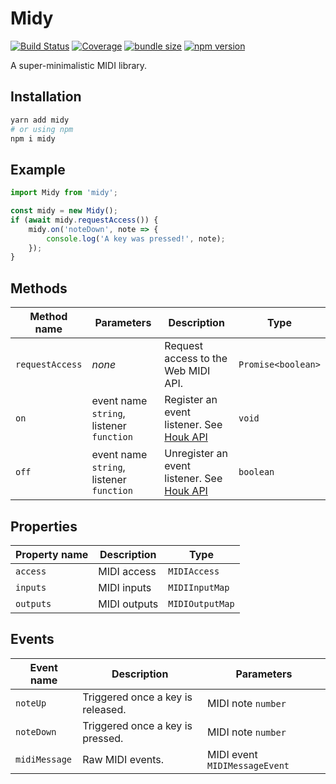 # Midy

[![Build Status](https://img.shields.io/gitlab/pipeline/krmax44/midy)](https://gitlab.com/krmax44/midy/pipelines)
[![Coverage](https://gitlab.com/krmax44/midy/badges/master/coverage.svg?style=flat)](https://gitlab.com/krmax44/midy/pipelines)
[![bundle size](https://img.shields.io/bundlephobia/minzip/midy)](https://bundlephobia.com/result?p=midy)
[![npm version](https://img.shields.io/npm/v/midy)](https://www.npmjs.com/package/midy)

A super-minimalistic MIDI library.

## Installation

```bash
yarn add midy
# or using npm
npm i midy
```

## Example

```js
import Midy from 'midy';

const midy = new Midy();
if (await midy.requestAccess()) {
	midy.on('noteDown', note => {
		console.log('A key was pressed!', note);
	});
}
```

## Methods

| Method name     | Parameters                               | Description                                                                        | Type               |
| --------------- | ---------------------------------------- | ---------------------------------------------------------------------------------- | ------------------ |
| `requestAccess` | _none_                                   | Request access to the Web MIDI API.                                                | `Promise<boolean>` |
| `on`            | event name `string`, listener `function` | Register an event listener. See [Houk API](https://github.com/krmax44/houk/#api)   | `void`             |
| `off`           | event name `string`, listener `function` | Unregister an event listener. See [Houk API](https://github.com/krmax44/houk/#api) | `boolean`          |

## Properties

| Property name | Description  | Type            |
| ------------- | ------------ | --------------- |
| `access`      | MIDI access  | `MIDIAccess`    |
| `inputs`      | MIDI inputs  | `MIDIInputMap`  |
| `outputs`     | MIDI outputs | `MIDIOutputMap` |

## Events

| Event name    | Description                       | Parameters                    |
| ------------- | --------------------------------- | ----------------------------- |
| `noteUp`      | Triggered once a key is released. | MIDI note `number`            |
| `noteDown`    | Triggered once a key is pressed.  | MIDI note `number`            |
| `midiMessage` | Raw MIDI events.                  | MIDI event `MIDIMessageEvent` |
